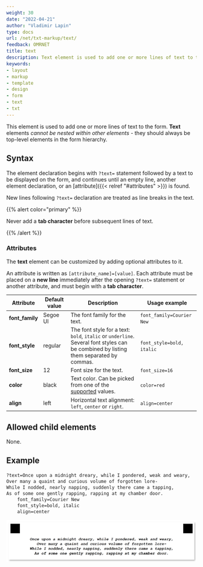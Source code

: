 ```yaml
---
weight: 30
date: "2022-04-21"
author: "Vladimir Lapin"
type: docs
url: /net/txt-markup/text/
feedback: OMRNET
title: text
description: Text element is used to add one or more lines of text to the form.
keywords:
- layout
- markup
- template
- design
- form
- text
- txt
---
```


This element is used to add one or more lines of text to the form. **Text** elements _cannot be nested within other elements_ - they should always be top-level elements in the form hierarchy.

## Syntax

The element declaration begins with `?text=` statement followed by a text to be displayed on the form, and continues until an empty line, another element declaration, or an [attribute]({{< relref "#attributes" >}}) is found.

New lines following `?text=` declaration are treated as line breaks in the text.

{{% alert color="primary" %}} 

Never add a **tab character** before subsequent lines of text.

{{% /alert %}}

### Attributes

The **text** element can be customized by adding optional attributes to it.

An attribute is written as `[attribute_name]=[value]`. Each attribute must be placed on a **new line** immediately after the opening `?text=` statement or another attribute, and must begin with a **tab character**.

Attribute | Default value | Description | Usage example
--------- | ------------- | ----------- | -------------
**font_family** | Segoe UI | The font family for the text. | `font_family=Courier New`
**font_style** | regular | The font style for a text: `bold`, `italic` or `underline`.<br />Several font styles can be combined by listing them separated by commas. | `font_style=bold, italic`
**font_size** | 12 | Font size for the text. | `font_size=16`
**color** | black | Text color. Can be picked from one of the [supported](/omr/net/supported-colors/) values. | `color=red`
**align** | left | Horizontal text alignment: `left`, `center` or `right`. | `align=center`

## Allowed child elements

None.

## **Example**

```
?text=Once upon a midnight dreary, while I pondered, weak and weary,
Over many a quaint and curious volume of forgotten lore-
While I nodded, nearly napping, suddenly there came a tapping,
As of some one gently rapping, rapping at my chamber door.
	font_family=Courier New
	font_style=bold, italic
	align=center
```

![Text](text.png)
